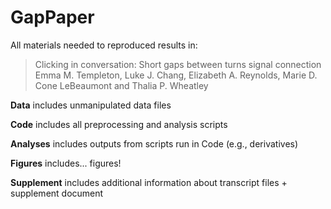 # GapPaper

All materials needed to reproduced results in:

> Clicking in conversation: Short gaps between turns signal connection  
> Emma M. Templeton, Luke J. Chang, Elizabeth A. Reynolds, Marie D. Cone LeBeaumont and Thalia P. Wheatley

**Data** includes unmanipulated data files

**Code** includes all preprocessing and analysis scripts

**Analyses** includes outputs from scripts run in Code (e.g., derivatives)

**Figures** includes... figures!

**Supplement** includes additional information about transcript files + supplement document
